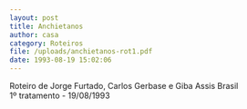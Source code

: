 ```yaml
---
layout: post
title: Anchietanos
author: casa
category: Roteiros
file: /uploads/anchietanos-rot1.pdf
date: 1993-08-19 15:02:06
---
```

Roteiro de Jorge Furtado, Carlos Gerbase e Giba Assis Brasil\
1º tratamento - 19/08/1993
